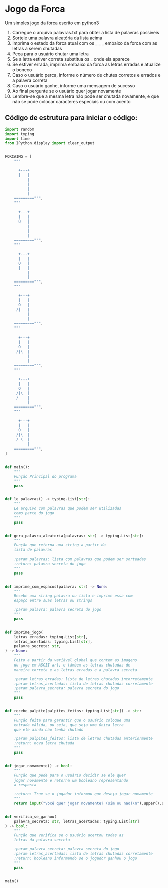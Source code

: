 # Jogo da Forca

Um simples jogo da forca escrito em python3

1. Carregue o arquivo palavras.txt para obter a lista de palavras possíveis
2. Sorteie uma palavra aleatória da lista acima
3. Imprima o estado da forca atual com os _ _ _ embaixo da forca com as letras a serem chutadas
4. Peça para o usuário chutar uma letra
5. Se a letra estiver correta substitua os _ onde ela aparece
6. Se estiver errada, imprima embaixo da forca as letras erradas e atualize o boneco
7. Caso o usuário perca, informe o número de chutes corretos e errados e a palavra correta
8. Caso o usuário ganhe, informe uma mensagem de sucesso
9. Ao final pergunte se o usuário quer jogar novamente
10. Lembre-se que a mesma letra não pode ser chutada novamente, e que não se pode colocar caracteres especiais ou com acento

## Código de estrutura para iniciar o código:

~~~python
import random
import typing
import time
from IPython.display import clear_output


FORCAIMG = [
    """

      +---+
      |   |
          |
          |
          |
          |
    =========""",
    """

      +---+
      |   |
      O   |
          |
          |
          |
    =========""",
    """

      +---+
      |   |
      O   |
      |   |
          |
          |
    =========""",
    """

      +---+
      |   |
      O   |
     /|   |
          |
          |
    =========""",
    """

      +---+
      |   |
      O   |
     /|\  |
          |
          |
    =========""",
    """

      +---+
      |   |
      O   |
     /|\  |
     /    |
          |
    =========""",
    """

      +---+
      |   |
      O   |
     /|\  |
     / \  |
          |
    =========""",
]


def main():
    """
    Função Principal do programa
    """
    pass


def le_palavras() -> typing.List[str]:
    """
    Le arquivo com palavras que podem ser utilizadas
    como parte do jogo
    """
    pass


def gera_palavra_aleatoria(palavras: str) -> typing.List[str]:
    """
    Função que retorna uma string a partir da
    lista de palavras

    :param palavras: lista com palavras que podem ser sorteadas
    :return: palavra secreta do jogo
    """
    pass


def imprime_com_espacos(palavra: str) -> None:
    """
    Recebe uma string palavra ou lista e imprime essa com
    espaço entre suas letras ou strings

    :param palavra: palavra secreta do jogo
    """
    pass


def imprime_jogo(
    letras_erradas: typing.List[str],
    letras_acertadas: typing.List[str],
    palavra_secreta: str,
) -> None:
    """
    Feito a partir da variável global que contem as imagens
    do jogo em ASCII art, e támbem as letras chutadas de
    maneira correta e as letras erradas e a palavra secreta

    :param letras_erradas: lista de letras chutadas incorretamente
    :param letras_acertadas: lista de letras chutadas corretamente
    :param palavra_secreta: palavra secreta do jogo
    """
    pass


def recebe_palpite(palpites_feitos: typing.List[str]) -> str:
    """
    Função feita para garantir que o usuário coloque uma
    entrada válida, ou seja, que seja uma única letra
    que ele ainda não tenha chutado

    :param palpites_feitos: lista de letras chutadas anteriormente
    :return: nova letra chutada
    """
    pass


def jogar_novamente() -> bool:
    """
    Função que pede para o usuário decidir se ele quer
    jogar novamente e retorna um booleano representando
    a resposta

    :return: True se o jogador informou que deseja jogar novamente
    """
    return input("Você quer jogar novamente? (sim ou nao)\n").upper().startswith("S")


def verifica_se_ganhou(
    palavra_secreta: str, letras_acertadas: typing.List[str]
) -> bool:
    """
    Função que verifica se o usuário acertou todas as
    letras da palavra secreta

    :param palavra_secreta: palavra secreta do jogo
    :param letras_acertadas: lista de letras chutadas corretamente
    :return: booleano informando se o jogador ganhou o jogo
    """
    pass


main()
~~~